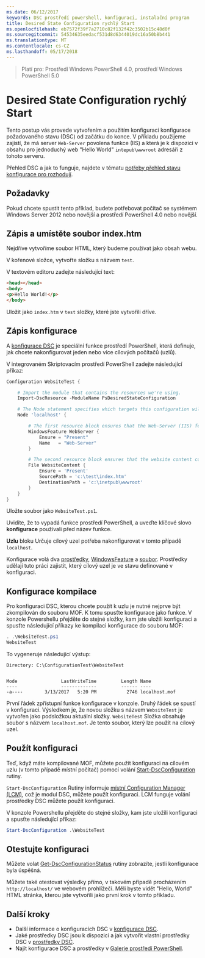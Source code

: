 ```yaml
---
ms.date: 06/12/2017
keywords: DSC prostředí powershell, konfiguraci, instalační program
title: Desired State Configuration rychlý Start
ms.openlocfilehash: eb7572f39f7a2710c82f132f42c3502b15c48d0f
ms.sourcegitcommit: 54534635eedacf531d8d6344019dc16a50b8b441
ms.translationtype: MT
ms.contentlocale: cs-CZ
ms.lasthandoff: 05/17/2018
---
```

> Platí pro: Prostředí Windows PowerShell 4.0, prostředí Windows PowerShell 5.0

# <a name="desired-state-configuration-quick-start"></a>Desired State Configuration rychlý Start

Tento postup vás provede vytvořením a použitím konfiguraci konfigurace požadovaného stavu (DSC) od začátku do konce.
V příkladu použijeme zajistí, že má server `Web-Server` povolena funkce (IIS) a která je k dispozici v obsahu pro jednoduchý web "Hello World" `intepub\wwwroot` adresáři z tohoto serveru.

Přehled DSC a jak to funguje, najdete v tématu [potřeby přehled stavu konfigurace pro rozhodují](decisionMaker.md).

## <a name="requirements"></a>Požadavky

Pokud chcete spustit tento příklad, budete potřebovat počítač se systémem Windows Server 2012 nebo novější a prostředí PowerShell 4.0 nebo novější.

## <a name="write-and-place-the-indexhtm-file"></a>Zápis a umístěte soubor index.htm

Nejdříve vytvoříme soubor HTML, který budeme používat jako obsah webu.

V kořenové složce, vytvořte složku s názvem `test`.

V textovém editoru zadejte následující text:

```html
<head></head>
<body>
<p>Hello World!</p>
</body>
```

Uložit jako `index.htm` v `test` složky, které jste vytvořili dříve.

## <a name="write-the-configuration"></a>Zápis konfigurace

A [konfigurace DSC](configurations.md) je speciální funkce prostředí PowerShell, která definuje, jak chcete nakonfigurovat jeden nebo více cílových počítačů (uzlů).

V integrovaném Skriptovacím prostředí PowerShell zadejte následující příkaz:

```powershell
Configuration WebsiteTest {

    # Import the module that contains the resources we're using.
    Import-DscResource -ModuleName PsDesiredStateConfiguration

    # The Node statement specifies which targets this configuration will be applied to.
    Node 'localhost' {

        # The first resource block ensures that the Web-Server (IIS) feature is enabled.
        WindowsFeature WebServer {
            Ensure = "Present"
            Name   = "Web-Server"
        }

        # The second resource block ensures that the website content copied to the website root folder.
        File WebsiteContent {
            Ensure = 'Present'
            SourcePath = 'c:\test\index.htm'
            DestinationPath = 'c:\inetpub\wwwroot'
        }
    }
}
```

Uložte soubor jako `WebsiteTest.ps1`.

Uvidíte, že to vypadá funkce prostředí PowerShell, a uveďte klíčové slovo **konfigurace** používali před název funkce.

**Uzlu** bloku Určuje cílový uzel potřeba nakonfigurovat v tomto případě `localhost`.

Konfigurace volá dva [prostředky](resources.md), [WindowsFeature](windowsFeatureResource.md) a [soubor](fileResource.md).
Prostředky udělají tuto práci zajistit, který cílový uzel je ve stavu definované v konfiguraci.

## <a name="compile-the-configuration"></a>Konfigurace kompilace

Pro konfiguraci DSC, kterou chcete použít k uzlu je nutné nejprve být zkompilován do souboru MOF.
K tomu spusťte konfigurace jako funkce.
V konzole Powershellu přejděte do stejné složky, kam jste uložili konfiguraci a spusťte následující příkazy ke kompilaci konfigurace do souboru MOF:

```powershell
. .\WebsiteTest.ps1
WebsiteTest
```

To vygeneruje následující výstup:

```
Directory: C:\ConfigurationTest\WebsiteTest


Mode                LastWriteTime         Length Name
----                -------------         ------ ----
-a----        3/13/2017   5:20 PM           2746 localhost.mof
```

První řádek zpřístupní funkce konfigurace v konzole.
Druhý řádek se spustí v konfiguraci.
Výsledkem je, že novou složku s názvem `WebsiteTest` je vytvořen jako podsložkou aktuální složky.
`WebsiteTest` Složka obsahuje soubor s názvem `localhost.mof`.
Je tento soubor, který lze použít na cílový uzel.

## <a name="apply-the-configuration"></a>Použít konfiguraci

Teď, když máte kompilované MOF, můžete použít konfiguraci na cílovém uzlu (v tomto případě místní počítač) pomocí volání [Start-DscConfiguration](/reference/5.1/PSDesiredStateConfiguration/Start-DscConfiguration) rutiny.

`Start-DscConfiguration` Rutiny informuje [místní Configuration Manager (LCM)](metaConfig.md), což je modul DSC, můžete použít konfiguraci.
LCM funguje volání prostředky DSC můžete použít konfiguraci.

V konzole Powershellu přejděte do stejné složky, kam jste uložili konfiguraci a spusťte následující příkaz:

```powershell
Start-DscConfiguration .\WebsiteTest
```

## <a name="test-the-configuration"></a>Otestujte konfiguraci

Můžete volat [Get-DscConfigurationStatus](/reference/5.1/PSDesiredStateConfiguration/Get-DscConfigurationStatus) rutiny zobrazíte, jestli konfigurace byla úspěšná.

Můžete také otestovat výsledky přímo, v takovém případě procházením `http://localhost/` ve webovém prohlížeči.
Měli byste vidět "Hello, World" HTML stránka, kterou jste vytvořili jako první krok v tomto příkladu.

## <a name="next-steps"></a>Další kroky

- Další informace o konfiguracích DSC v [konfigurace DSC](configurations.md).
- Jaké prostředky DSC jsou k dispozici a jak vytvořit vlastní prostředky DSC v [prostředky DSC](resources.md).
- Najít konfigurace DSC a prostředky v [Galerie prostředí PowerShell](https://www.powershellgallery.com/).